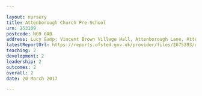 ```yaml
---

layout: nursery
title: Attenborough Church Pre-School
urn: 253109
postcode: NG9 6AB
address: Lucy &amp; Vincent Brown Village Hall, Attenborough Lane, Attenborough, NOTTINGHAM, NG9 6AB
latestReportUrl: https://reports.ofsted.gov.uk/provider/files/2675393/urn/253109.pdf
teaching: 2
development: 2
leadership: 2
outcomes: 2
overall: 2
date: 20 March 2017

---
```

